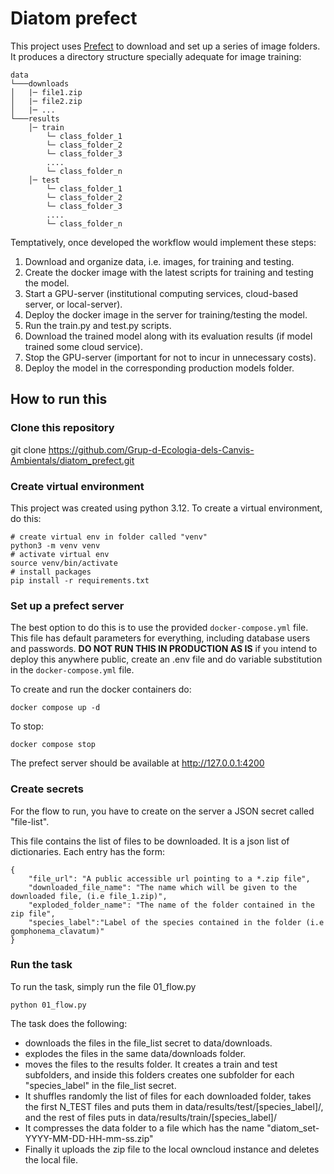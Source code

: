 # Diatom prefect

This project uses [Prefect](https://www.prefect.io/) to download and set up a series of image folders. It produces a directory structure specially adequate for image training:

```
data
└───downloads
│   |─ file1.zip
│   |─ file2.zip
│   |─ ...
└───results
    │─ train
        └─ class_folder_1
        └─ class_folder_2
        └─ class_folder_3
        ....
        └─ class_folder_n
    │─ test
        └─ class_folder_1
        └─ class_folder_2
        └─ class_folder_3
        ....
        └─ class_folder_n
```
Temptatively, once developed the workflow would implement these steps:  

1. Download and organize data, i.e. images, for training and testing.  
2. Create the docker image with the latest scripts for training and testing the model.  
3. Start a GPU-server (institutional computing services, cloud-based server, or local-server).  
3. Deploy the docker image in the server for training/testing the model.  
4. Run the train.py and test.py scripts.  
5. Download the trained model along with its evaluation results (if model trained some cloud service).  
6. Stop the GPU-server (important for not to incur in unnecessary costs).  
5. Deploy the model in the corresponding production models folder.  

## How to run this

### Clone this repository
git clone https://github.com/Grup-d-Ecologia-dels-Canvis-Ambientals/diatom_prefect.git  

### Create virtual environment

This project was created using python 3.12. To create a virtual environment, do this:
```
# create virtual env in folder called "venv"
python3 -m venv venv
# activate virtual env
source venv/bin/activate
# install packages
pip install -r requirements.txt
```

### Set up a prefect server

The best option to do this is to use the provided ```docker-compose.yml``` file. This file has default parameters for everything, including database users and passwords. **DO NOT RUN THIS IN PRODUCTION AS IS** if you intend to deploy this anywhere public, create an .env file and do variable substitution in the ```docker-compose.yml``` file.

To create and run the docker containers do:
```
docker compose up -d
```
To stop:
```
docker compose stop
```
The prefect server should be available at http://127.0.0.1:4200

### Create secrets

For the flow to run, you have to create on the server a JSON secret called "file-list".

This file contains the list of files to be downloaded. It is a json list of dictionaries. Each entry has the form:
```
{
    "file_url": "A public accessible url pointing to a *.zip file",
    "downloaded_file_name": "The name which will be given to the downloaded file, (i.e file_1.zip)",
    "exploded_folder_name": "The name of the folder contained in the zip file",
    "species_label":"Label of the species contained in the folder (i.e gomphonema_clavatum)"
}
```

### Run the task

To run the task, simply run the file 01_flow.py
```
python 01_flow.py
```

The task does the following:
- downloads the files in the file_list secret to data/downloads.
- explodes the files in the same data/downloads folder.
- moves the files to the results folder. It creates a train and test subfolders, and inside this folders creates one subfolder for each "species_label" in the file_list secret.
- It shuffles randomly the list of files for each downloaded folder, takes the first N_TEST files and puts them in data/results/test/[species_label]/, and the rest of files puts in data/results/train/[species_label]/
- It compresses the data folder to a file which has the name "diatom_set-YYYY-MM-DD-HH-mm-ss.zip"
- Finally it uploads the zip file to the local owncloud instance and deletes the local file.